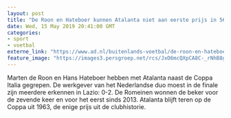 ```yaml
---
layout: post
title: "De Roon en Hateboer kunnen Atalanta niet aan eerste prijs in 56 jaar helpen"
date: Wed, 15 May 2019 20:41:00 GMT
categories: 
- sport 
- voetbal 
externe_link: "https://www.ad.nl/buitenlands-voetbal/de-roon-en-hateboer-kunnen-atalanta-niet-aan-eerste-prijs-in-56-jaar-helpen~abef5a24/"
feature_image: "https://images3.persgroep.net/rcs/JxO6mcQXpCA8C-_rNhB8gr02sP0/diocontent/148477051/_fitwidth/400/?appId=21791a8992982cd8da851550a453bd7f&quality=0.7"
---
```


Marten de Roon en Hans Hateboer hebben met Atalanta naast de Coppa Italia gegrepen. De werkgever van het Nederlandse duo moest in de finale zijn meerdere erkennen in Lazio: 0-2. De Romeinen wonnen de beker voor de zevende keer en voor het eerst sinds 2013. Atalanta blijft teren op de Coppa uit 1963, de enige prijs uit de clubhistorie.
